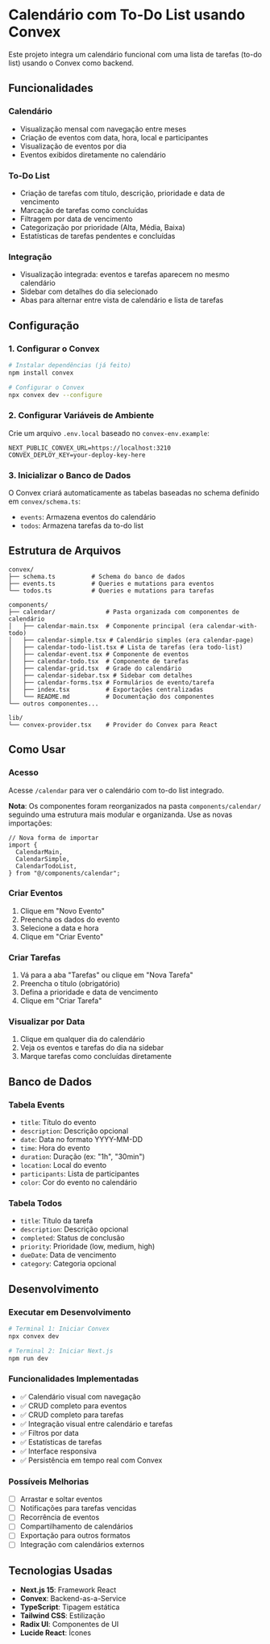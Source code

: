 # Calendário com To-Do List usando Convex

Este projeto integra um calendário funcional com uma lista de tarefas (to-do list) usando o Convex como backend.

## Funcionalidades

### Calendário

- Visualização mensal com navegação entre meses
- Criação de eventos com data, hora, local e participantes
- Visualização de eventos por dia
- Eventos exibidos diretamente no calendário

### To-Do List

- Criação de tarefas com título, descrição, prioridade e data de vencimento
- Marcação de tarefas como concluídas
- Filtragem por data de vencimento
- Categorização por prioridade (Alta, Média, Baixa)
- Estatísticas de tarefas pendentes e concluídas

### Integração

- Visualização integrada: eventos e tarefas aparecem no mesmo calendário
- Sidebar com detalhes do dia selecionado
- Abas para alternar entre vista de calendário e lista de tarefas

## Configuração

### 1. Configurar o Convex

```bash
# Instalar dependências (já feito)
npm install convex

# Configurar o Convex
npx convex dev --configure
```

### 2. Configurar Variáveis de Ambiente

Crie um arquivo `.env.local` baseado no `convex-env.example`:

```env
NEXT_PUBLIC_CONVEX_URL=https://localhost:3210
CONVEX_DEPLOY_KEY=your-deploy-key-here
```

### 3. Inicializar o Banco de Dados

O Convex criará automaticamente as tabelas baseadas no schema definido em `convex/schema.ts`:

- `events`: Armazena eventos do calendário
- `todos`: Armazena tarefas da to-do list

## Estrutura de Arquivos

```
convex/
├── schema.ts          # Schema do banco de dados
├── events.ts          # Queries e mutations para eventos
└── todos.ts           # Queries e mutations para tarefas

components/
├── calendar/              # Pasta organizada com componentes de calendário
│   ├── calendar-main.tsx  # Componente principal (era calendar-with-todo)
│   ├── calendar-simple.tsx # Calendário simples (era calendar-page)
│   ├── calendar-todo-list.tsx # Lista de tarefas (era todo-list)
│   ├── calendar-event.tsx # Componente de eventos
│   ├── calendar-todo.tsx  # Componente de tarefas
│   ├── calendar-grid.tsx  # Grade do calendário
│   ├── calendar-sidebar.tsx # Sidebar com detalhes
│   ├── calendar-forms.tsx # Formulários de evento/tarefa
│   ├── index.tsx          # Exportações centralizadas
│   └── README.md          # Documentação dos componentes
└── outros componentes...

lib/
└── convex-provider.tsx    # Provider do Convex para React
```

## Como Usar

### Acesso

Acesse `/calendar` para ver o calendário com to-do list integrado.

**Nota**: Os componentes foram reorganizados na pasta `components/calendar/` seguindo uma estrutura mais modular e organizanda. Use as novas importações:

```tsx
// Nova forma de importar
import {
  CalendarMain,
  CalendarSimple,
  CalendarTodoList,
} from "@/components/calendar";
```

### Criar Eventos

1. Clique em "Novo Evento"
2. Preencha os dados do evento
3. Selecione a data e hora
4. Clique em "Criar Evento"

### Criar Tarefas

1. Vá para a aba "Tarefas" ou clique em "Nova Tarefa"
2. Preencha o título (obrigatório)
3. Defina a prioridade e data de vencimento
4. Clique em "Criar Tarefa"

### Visualizar por Data

1. Clique em qualquer dia do calendário
2. Veja os eventos e tarefas do dia na sidebar
3. Marque tarefas como concluídas diretamente

## Banco de Dados

### Tabela Events

- `title`: Título do evento
- `description`: Descrição opcional
- `date`: Data no formato YYYY-MM-DD
- `time`: Hora do evento
- `duration`: Duração (ex: "1h", "30min")
- `location`: Local do evento
- `participants`: Lista de participantes
- `color`: Cor do evento no calendário

### Tabela Todos

- `title`: Título da tarefa
- `description`: Descrição opcional
- `completed`: Status de conclusão
- `priority`: Prioridade (low, medium, high)
- `dueDate`: Data de vencimento
- `category`: Categoria opcional

## Desenvolvimento

### Executar em Desenvolvimento

```bash
# Terminal 1: Iniciar Convex
npx convex dev

# Terminal 2: Iniciar Next.js
npm run dev
```

### Funcionalidades Implementadas

- ✅ Calendário visual com navegação
- ✅ CRUD completo para eventos
- ✅ CRUD completo para tarefas
- ✅ Integração visual entre calendário e tarefas
- ✅ Filtros por data
- ✅ Estatísticas de tarefas
- ✅ Interface responsiva
- ✅ Persistência em tempo real com Convex

### Possíveis Melhorias

- [ ] Arrastar e soltar eventos
- [ ] Notificações para tarefas vencidas
- [ ] Recorrência de eventos
- [ ] Compartilhamento de calendários
- [ ] Exportação para outros formatos
- [ ] Integração com calendários externos

## Tecnologias Usadas

- **Next.js 15**: Framework React
- **Convex**: Backend-as-a-Service
- **TypeScript**: Tipagem estática
- **Tailwind CSS**: Estilização
- **Radix UI**: Componentes de UI
- **Lucide React**: Ícones
